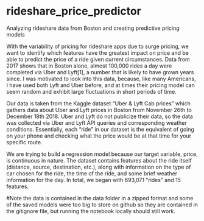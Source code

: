 # rideshare_price_predictor
Analyzing rideshare data from Boston and creating predictive pricing models


With the variability of pricing for rideshare apps due to surge pricing, we want to identify which features have the greatest impact on price and be able to predict the price of a ride given current circumstances. Data from 2017 shows that in Boston alone, almost 100,000 rides a day were completed via Uber and Lyft[1], a number that is likely to have grown years since. I was motivated to look into this data, because, like many Americans, I have used both Lyft and Uber before, and at times their pricing model can seem random and exhibit large fluctuations in short periods of time. 

Our data is taken from the Kaggle dataset “Uber & Lyft Cab prices” which gathers data about Uber and Lyft prices in Boston from November 26th to December 18th 2018. Uber and Lyft do not publicize their data, so the data was collected via Uber and Lyft API queries and corresponding weather conditions. Essentially, each “ride” in our dataset is the equivalent of going on your phone and checking what the price would be at that time for your specific route. 

We are trying to build a regression model because our target variable, price, is continuous in nature. The dataset contains features about the ride itself (distance, source, destination, etc.), along with information on the type of car chosen for the ride, the time of the ride, and some brief weather information for the day.  In total, we began with 693,071 “rides” and 15 features. 

#Note the data is contained in the data folder in a zipped format and some of the saved models were too big to store on github so they are contained in the gitignore file, but running the notebook locally should still work.
